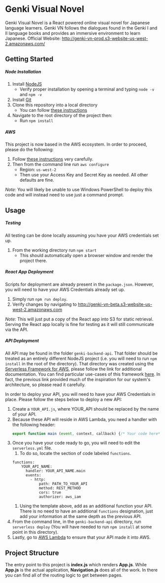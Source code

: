 # Genki Visual Novel

Genki Visual Novel is a React powered online visual novel for Japanese language learners.  Genki VN follows the dialogues found in the Genki I and II language books and provides an immersive environment to learn Japanese.
Official Website: http://genki-vn-prod.s3-website-us-west-2.amazonaws.com/

## Getting Started

##### Node Installation

1. Install [NodeJS](https://nodejs.org/en/)
    * Verify proper installation by opening a terminal and typing `node -v` and `npm -v`
1. Install [Git](https://git-scm.com/downloads)
1. Clone this repository into a local directory
    * You can follow [these instructions](https://help.github.com/articles/cloning-a-repository/)
1. Navigate to the root directory of the project then:
    * Run `npm install`

##### AWS

This project is now based in the AWS ecosystem.  In order to proceed, please do the following:
1. Follow [these instructions](https://docs.aws.amazon.com/cli/latest/userguide/cli-chap-install.html) very carefully.
1. Then from the command line run `aws configure`
    * Region: `us-west-2`
    * Then use your Access Key and Secret Key as needed.  All other defaults are fine.

*Note:* You will likely be unable to use Windows PowerShell to deploy this code and will instead need to use just a command prompt.


## Usage

##### Testing
All testing can be done locally assuming you have your AWS credentials set up.
  1. From the working directory run `npm start`
      * This should automatically open a browser window and render the project there.

##### React App Deployment
Scripts for deployment are already present in the `package.json`.  However, you will need to have your AWS Credentials already set up.
1.  Simply run `npm run deploy`.
1.  Verify changes by navigating to http://genki-vn-beta.s3-website-us-west-2.amazonaws.com

*Note:*  This will just put a copy of the React app into S3 for static retrieval.  Serving the React app locally is fine for testing as it will still communicate via the API.

##### API Deployment
All API may be found in the folder `genki-backend-api`.  That folder should be treated as an entirely different NodeJS project (i.e. you will need to run `npm install` in the root of the directory).  That directory was created using the [Serverless Framework for AWS](https://serverless.com/framework/docs/providers/aws/guide/intro/), please follow the link for additional documentation.  You can find particular use-cases of this framework [here](https://serverless-stack.com/#table-of-contents).  In fact, the previous link provided much of the inspiration for our system's architecture, so please read it carefully.

In order to deploy your API, you will need to have your AWS Credentials in place.  Please follow the steps below to deploy a new API:
1. Create a `YOUR_API.js`, where YOUR_API should be replaced by the name of your API.
1. Because these API will reside in AWS Lambda, you need a handler with the following header:
      ``` javascript
      export function main (event, context, callback) {/* Your code here*/ }
      ```
1. Once you have your code ready to go, you will need to edit the `serverless.yml` file.  
    1. To do so, locate the section of code labeled `functions`.
    ```
    functions:
        YOUR_API_NAME:
          handler: YOUR_API_NAME.main
          events:
            - http:
                path: PATH_TO_YOUR_API
                method: REST_METHOD
                cors: true
                authorizer: aws_iam
    ```
    1. Using the template above, add as an additional function your API.  There is no need to have an additional `functions` designation, just add your information at the same depth as the previous API.
1. From the command line, in the `genki-backend-api` directory, run `serverless deploy` (You will have needed to run `npm install` at some point in this directory).
1. Lastly, go to [AWS Lambda](https://us-west-2.console.aws.amazon.com/lambda/home?region=us-west-2#/functions) to ensure that your API made it into AWS.

## Project Structure

The entry point to this project is **index.js** which renders **App.js**.  While **App.js** is the actual application, **Navigation.js** does all of the work.  In there you can find all of the routing logic to get between pages.
